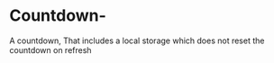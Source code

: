# Countdown-
A countdown, That includes a local storage which does not reset the countdown on refresh
